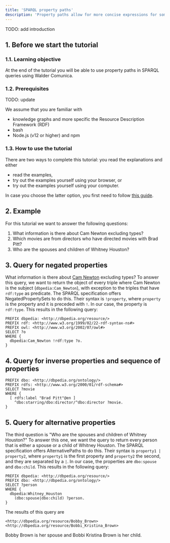 ```yaml
---
title: 'SPARQL property paths'
description: 'Property paths allow for more concise expressions for some SPARQL basic graph patterns.'
---
```


TODO: add introduction

## 1. Before we start the tutorial

### 1.1. Learning objective

At the end of the tutorial
you will be able to use property paths in SPARQL queries 
using Walder Comunica.

### 1.2. Prerequisites

TODO: update

We assume that you are familiar with 

- knowledge graphs and more specific the Resource Description Framework (RDF)
- bash
- Node.js (v12 or higher) and npm

### 1.3. How to use the tutorial

There are two ways to complete this tutorial:
you read the explanations and either

- read the examples, 
- try out the examples yourself using your browser, or
- try out the examples yourself using your computer.

In case you choose the latter option,
you first need to follow [this guide](/docs/query/getting_started/query_cli/).

## 2. Example

For this tutorial 
we want to answer the following questions:

1. What information is there about Cam Newton excluding types?
2. Which movies are from directors who have directed movies with Brad Pitt?
3. Who are the spouses and children of Whitney Houston?


## 3. Query for negated properties

What information is there about [Cam Newton](http://dbpedia.org/page/Cam_Newton) excluding types?
To answer this query,
we want to return the object of every triple where Cam Newton is the subject (`dbpedia:Cam_Newton`),
with exception to the triples that have `rdf:type` as predicate.
The SPARQL specification offers NegatedPropertySets to do this.
Their syntax is `!property`,
where `property` is the property and 
it is preceded with `!`.
In our case, the property is `rdf:type`.
This results in the following query:

```
PREFIX dbpedia: <http://dbpedia.org/resource/>
PREFIX rdf: <http://www.w3.org/1999/02/22-rdf-syntax-ns#>
PREFIX owl: <http://www.w3.org/2002/07/owl#>
SELECT ?o
WHERE {
  dbpedia:Cam_Newton !rdf:type ?o.
}
```

## 4. Query for inverse properties and sequence of properties

```
PREFIX dbo: <http://dbpedia.org/ontology/>
PREFIX rdfs: <http://www.w3.org/2000/01/rdf-schema#>
SELECT ?movie
WHERE {
  [ rdfs:label "Brad Pitt"@en ]
    ^dbo:starring/dbo:director/^dbo:director ?movie.
}
```

## 5. Query for alternative properties

The third question is "Who are the spouses and children of Whitney Houston?"
To answer this one, 
we want the query to return every person that is either a spouse or a child of Whitney Houston.
The SPARQL specification offers AlternativePaths to do this.
Their syntax is `property1 | property2`,
where `property1` is the first property and `property2` the second, and
they are separated by a `|`. 
In our case, the properties are `dbo:spouse` and `dbo:child`.
This results in the following query:

```
PREFIX dbpedia: <http://dbpedia.org/resource/>
PREFIX dbo: <http://dbpedia.org/ontology/>
SELECT ?person
WHERE {
  dbpedia:Whitney_Houston
    (dbo:spouse|dbo:child) ?person.
}
```

The results of this query are

```
<http://dbpedia.org/resource/Bobby_Brown>
<http://dbpedia.org/resource/Bobbi_Kristina_Brown>
```

Bobby Brown is her spouse and
Bobbi Kristina Brown is her child.
